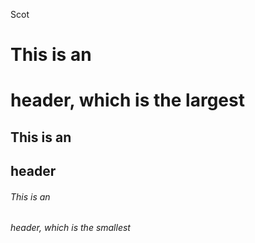 Scot
# This is an <h1> header, which is the largest
## This is an <h2> header
###### This is an <h6> header, which is the smallest
